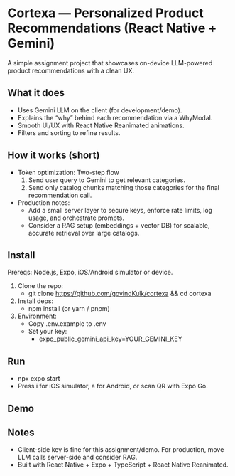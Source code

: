 # Cortexa — Personalized Product Recommendations (React Native + Gemini)

A simple assignment project that showcases on-device LLM-powered product recommendations with a clean UX.

## What it does
- Uses Gemini LLM on the client (for development/demo).
- Explains the “why” behind each recommendation via a WhyModal.
- Smooth UI/UX with React Native Reanimated animations.
- Filters and sorting to refine results.

## How it works (short)
- Token optimization: Two-step flow
  1) Send user query to Gemini to get relevant categories.
  2) Send only catalog chunks matching those categories for the final recommendation call.
- Production notes:
  - Add a small server layer to secure keys, enforce rate limits, log usage, and orchestrate prompts.
  - Consider a RAG setup (embeddings + vector DB) for scalable, accurate retrieval over large catalogs.

## Install
Prereqs: Node.js, Expo, iOS/Android simulator or device.

1) Clone the repo:
   - git clone https://github.com/govindKulk/cortexa && cd cortexa
2) Install deps:
   - npm install (or yarn / pnpm)
3) Environment:
   - Copy .env.example to .env
   - Set your key:
     - expo_public_gemini_api_key=YOUR_GEMINI_KEY

## Run
- npx expo start
- Press i for iOS simulator, a for Android, or scan QR with Expo Go.

## Demo

## Notes
- Client-side key is fine for this assignment/demo. For production, move LLM calls server-side and consider RAG.
- Built with React Native + Expo + TypeScript + React Native Reanimated.

```
